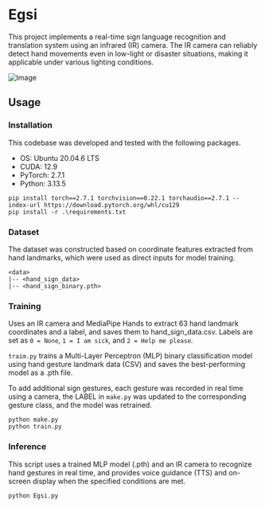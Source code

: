 # Egsi
This project implements a real-time sign language recognition and translation system using an infrared (IR) camera. The IR camera can reliably detect hand movements even in low-light or disaster situations, making it applicable under various lighting conditions.

![Image](https://github.com/user-attachments/assets/9ea9e5ba-af44-4d18-8904-0ffd656b4c94)

## Usage

### Installation


This codebase was developed and tested with the following packages.

- OS: Ubuntu 20.04.6 LTS
- CUDA: 12.9
- PyTorch: 2.7.1
- Python: 3.13.5

```
pip install torch==2.7.1 torchvision==0.22.1 torchaudio==2.7.1 --index-url https://download.pytorch.org/whl/cu129
pip install -r .\requirements.txt
```

### Dataset
The dataset was constructed based on coordinate features extracted from hand landmarks, which were used as direct inputs for model training.
```
<data>
|-- <hand_sign_data>
|-- <hand_sign_binary.pth>
```
### Training
Uses an IR camera and MediaPipe Hands to extract 63 hand landmark coordinates and a label, and saves them to hand_sign_data.csv.
Labels are set as `0 = None`, `1 = I am sick`, and `2 = Help me please`.

`traim.py` trains a Multi-Layer Perceptron (MLP) binary classification model using
hand gesture landmark data (CSV) and saves the best-performing model as a .pth file.

To add additional sign gestures, each gesture was recorded in real time using a camera, the LABEL in `make.py` was updated to the corresponding gesture class, and the model was retrained.
```
python make.py
python train.py
```
### Inference
This script uses a trained MLP model (.pth) and an IR camera
to recognize hand gestures in real time, and provides voice guidance (TTS) and on-screen display when the specified conditions are met.
```
python Egsi.py
```
